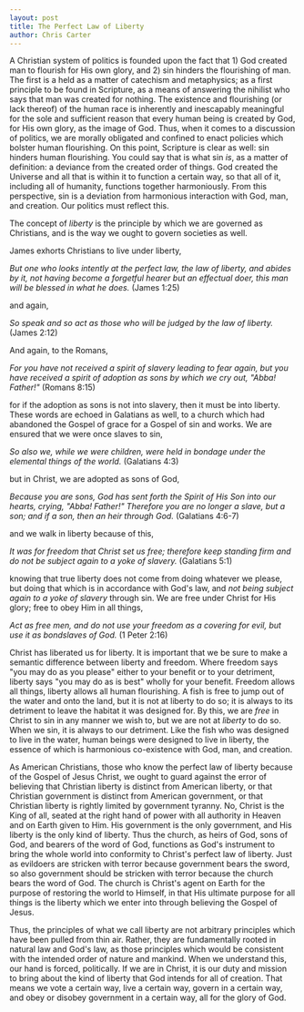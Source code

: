 ```yaml
---
layout: post
title: The Perfect Law of Liberty
author: Chris Carter
---
```


A Christian system of politics is founded upon the fact that 1) God created man to flourish for His own glory, and 2) sin hinders the flourishing of man. The first is a held as a matter of catechism and metaphysics; as a first principle to be found in Scripture, as a means of answering the nihilist who says that man was created for nothing. The existence and flourishing (or lack thereof) of the human race is inherently and inescapably meaningful for the sole and sufficient reason that every human being is created by God, for His own glory, as the image of God. Thus, when it comes to a discussion of politics, we are morally obligated and confined to enact policies which bolster human flourishing. On this point, Scripture is clear as well: sin hinders human flourishing. You could say that is what sin _is_, as a matter of definition: a deviance from the created order of things. God created the Universe and all that is within it to function a certain way, so that all of it, including all of humanity, functions together harmoniously. From this perspective, sin is a deviation from harmonious interaction with God, man, and creation. Our politics must reflect this.

The concept of _liberty_ is the principle by which we are governed as Christians, and is the way we ought to govern societies as well.

James exhorts Christians to live under liberty,

_But one who looks intently at the perfect law, the law of liberty, and abides by it, not having become a forgetful hearer but an effectual doer, this man will be blessed in what he does._ (James 1:25)

and again,

_So speak and so act as those who will be judged by the law of liberty._ (James 2:12)

And again, to the Romans,

_For you have not received a spirit of slavery leading to fear again, but you have received a spirit of adoption as sons by which we cry out, "Abba! Father!"_ (Romans 8:15)

for if the adoption as sons is not into slavery, then it must be into liberty. These words are echoed in Galatians as well, to a church which had abandoned the Gospel of grace for a Gospel of sin and works. We are ensured that we were once slaves to sin,

_So also we, while we were children, were held in bondage under the elemental things of the world._ (Galatians 4:3)

but in Christ, we are adopted as sons of God,

_Because you are sons, God has sent forth the Spirit of His Son into our hearts, crying, "Abba! Father!" Therefore you are no longer a slave, but a son; and if a son, then an heir through God._ (Galatians 4:6-7)

and we walk in liberty because of this,

_It was for freedom that Christ set us free; therefore keep standing firm and do not be subject again to a yoke of slavery._ (Galatians 5:1)

knowing that true liberty does not come from doing whatever we please, but doing that which is in accordance with God's law, and _not being subject again to a yoke of slavery_ through sin. We are free under Christ for His glory; free to obey Him in all things,

_Act as free men, and do not use your freedom as a covering for evil, but use it as bondslaves of God._ (1 Peter 2:16)

Christ has liberated us for liberty. It is important that we be sure to make a semantic difference between liberty and freedom. Where freedom says "you may do as you please" either to your benefit or to your detriment, liberty says "you may do as is best" wholly for your benefit. Freedom allows all things, liberty allows all human flourishing. A fish is free to jump out of the water and onto the land, but it is not at liberty to do so; it is always to its detriment to leave the habitat it was designed for. By this, we are _free_ in Christ to sin in any manner we wish to, but we are not at _liberty_ to do so. When we sin, it is always to our detriment. Like the fish who was designed to live in the water, human beings were designed to live in liberty, the essence of which is harmonious co-existence with God, man, and creation.

As American Christians, those who know the perfect law of liberty because of the Gospel of Jesus Christ, we ought to guard against the error of believing that Christian liberty is distinct from American liberty, or that Christian government is distinct from American government, or that Christian liberty is rightly limited by government tyranny. No, Christ is the King of all, seated at the right hand of power with all authority in Heaven and on Earth given to Him. His government is the only government, and His liberty is the only kind of liberty. Thus the church, as heirs of God, sons of God, and bearers of the word of God, functions as God's instrument to bring the whole world into conformity to Christ's perfect law of liberty. Just as evildoers are stricken with terror because government bears the sword, so also government should be stricken with terror because the church bears the word of God. The church is Christ's agent on Earth for the purpose of restoring the world to Himself, in that His ultimate purpose for all things is the liberty which we enter into through believing the Gospel of Jesus.

Thus, the principles of what we call liberty are not arbitrary principles which have been pulled from thin air. Rather, they are fundamentally rooted in natural law and God's law, as those principles which would be consistent with the intended order of nature and mankind. When we understand this, our hand is forced, politically. If we are in Christ, it is our duty and mission to bring about the kind of liberty that God intends for all of creation. That means we vote a certain way, live a certain way, govern in a certain way, and obey or disobey government in a certain way, all for the glory of God.

